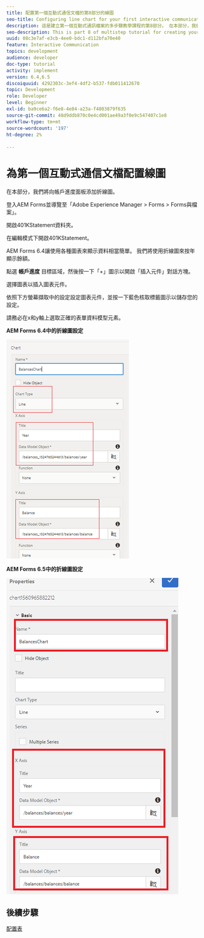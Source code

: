 ```yaml
---
title: 配置第一個互動式通信文檔的第8部分的線圖
seo-title: Configuring line chart for your first interactive communication document
description: 這是建立第一個互動式通訊檔案的多步驟教學課程的第8部分。 在本部分，我們將向帳戶進度面板添加折線圖。
seo-description: This is part 8 of multistep tutorial for creating your first interactive communications document. In this part, we will add a Line chart to the account progress panel.
uuid: 08c3e7af-e3cb-4ee0-bdc1-d112bfa70e40
feature: Interactive Communication
topics: development
audience: developer
doc-type: tutorial
activity: implement
version: 6.4,6.5
discoiquuid: 4292303c-3ef4-4df2-b537-fdb011412670
topic: Development
role: Developer
level: Beginner
exl-id: ba9ce6a2-f6e8-4e84-a23a-f4803879f635
source-git-commit: 48d9ddb870c0e4cd001ae49a3f0e9c547407c1e8
workflow-type: tm+mt
source-wordcount: '197'
ht-degree: 2%

---
```


# 為第一個互動式通信文檔配置線圖

在本部分，我們將向帳戶進度面板添加折線圖。

登入AEM Forms並導覽至「Adobe Experience Manager > Forms > Forms與檔案」。

開啟401KStatement資料夾。

在編輯模式下開啟401KStatement。

AEM Forms 6.4讓使用各種圖表來顯示資料相當簡單。 我們將使用折線圖來按年顯示餘額。

點選 **帳戶進度** 目標區域，然後按一下「+」圖示以開啟「插入元件」對話方塊。

選擇圖表以插入圖表元件。

依照下方螢幕擷取中的設定設定圖表元件，並按一下藍色核取標籤圖示以儲存您的設定。

請務必在x和y軸上選取正確的表單資料模型元素。

**AEM Forms 6.4中的折線圖設定**

![linechart64](assets/linechart.png)

**AEM Forms 6.5中的折線圖設定**

![linechart64](assets/linechart65.PNG)

## 後續步驟

[配置表](./partnine.md)
